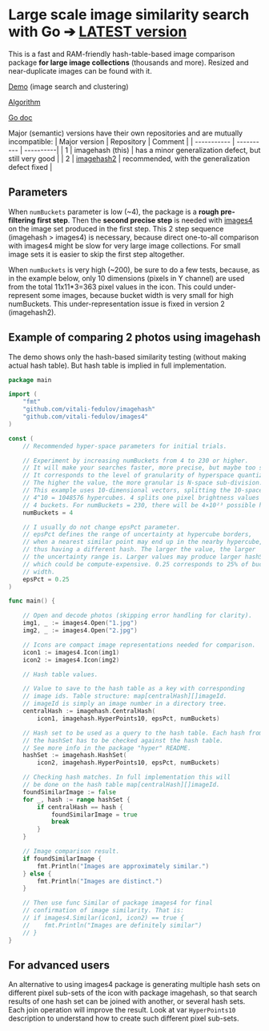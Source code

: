 # Large scale image similarity search with Go &#10132; [LATEST version](https://github.com/vitali-fedulov/imagehash2)

This is a fast and RAM-friendly hash-table-based image comparison package **for large image collections** (thousands and more). Resized and near-duplicate images can be found with it.

[Demo](https://vitali-fedulov.github.io/similar.pictures/) (image search and clustering)

[Algorithm](https://vitali-fedulov.github.io/similar.pictures/algorithm-for-hashing-high-dimensional-float-vectors.html)

[Go doc](https://pkg.go.dev/github.com/vitali-fedulov/imagehash)

Major (semantic) versions have their own repositories and are mutually incompatible:
| Major version | Repository | Comment |
| ----------- | ---------- | ----------|
| 1 | imagehash (this) | has a minor generalization defect, but still very good |
| 2 | [imagehash2](https://github.com/vitali-fedulov/imagehash2) | recommended, with the generalization defect fixed |

## Parameters

When `numBuckets` parameter is low (~4), the package is a **rough pre-filtering first step**. Then the **second precise step** is needed with [images4](https://github.com/vitali-fedulov/images4) on the image set produced in the first step. This 2 step sequence (imagehash > images4) is necessary, because direct one-to-all comparison with images4 might be slow for very large image collections. For small image sets it is easier to skip the first step altogether.

When `numBuckets` is very high (~200), be sure to do a few tests, because, as in the example below, only 10 dimensions (pixels in Y channel) are used from the total 11x11*3=363 pixel values in the icon. This could under-represent some images, because bucket width is very small for high numBuckets. This under-representation issue is fixed in version 2 (imagehash2).

## Example of comparing 2 photos using imagehash

The demo shows only the hash-based similarity testing (without making actual hash table). But hash table is implied in full implementation.

```go
package main

import (
	"fmt"
	"github.com/vitali-fedulov/imagehash"
	"github.com/vitali-fedulov/images4"
)

const (
	// Recommended hyper-space parameters for initial trials.

	// Experiment by increasing numBuckets from 4 to 230 or higher.
	// It will make your searches faster, more precise, but maybe too strict.
	// It corresponds to the level of granularity of hyperspace quantization.
	// The higher the value, the more granular is N-space sub-division.
	// This example uses 10-dimensional vectors, splitting the 10-space into
	// 4^10 = 1048576 hypercubes. 4 splits one pixel brightness values into
	// 4 buckets. For numBuckets = 230, there will be 4×10²³ possible hypercubes.
	numBuckets = 4

	// I usually do not change epsPct parameter.
	// epsPct defines the range of uncertainty at hypercube borders,
	// when a nearest similar point may end up in the nearby hypercube,
	// thus having a different hash. The larger the value, the larger
	// the uncertainty range is. Larger values may produce larger hashSets,
	// which could be compute-expensive. 0.25 corresponds to 25% of bucket
	// width.
	epsPct = 0.25
)

func main() {

	// Open and decode photos (skipping error handling for clarity).
	img1, _ := images4.Open("1.jpg")
	img2, _ := images4.Open("2.jpg")

	// Icons are compact image representations needed for comparison.
	icon1 := images4.Icon(img1)
	icon2 := images4.Icon(img2)

	// Hash table values.

	// Value to save to the hash table as a key with corresponding
	// image ids. Table structure: map[centralHash][]imageId.
	// imageId is simply an image number in a directory tree.
	centralHash := imagehash.CentralHash(
		icon1, imagehash.HyperPoints10, epsPct, numBuckets)

	// Hash set to be used as a query to the hash table. Each hash from
	// the hashSet has to be checked against the hash table.
	// See more info in the package "hyper" README.
	hashSet := imagehash.HashSet(
		icon2, imagehash.HyperPoints10, epsPct, numBuckets)

	// Checking hash matches. In full implementation this will
	// be done on the hash table map[centralHash][]imageId.
	foundSimilarImage := false
	for _, hash := range hashSet {
		if centralHash == hash {
			foundSimilarImage = true
			break
		}
	}

	// Image comparison result.
	if foundSimilarImage {
		fmt.Println("Images are approximately similar.")
	} else {
		fmt.Println("Images are distinct.")
	}

	// Then use func Similar of package images4 for final
	// confirmation of image similarity. That is:
	// if images4.Similar(icon1, icon2) == true {
	//    fmt.Println("Images are definitely similar")
	// }
}
```

## For advanced users
An alternative to using images4 package is generating multiple hash sets on different pixel sub-sets of the icon with package imagehash, so that search results of one hash set can be joined with another, or several hash sets. Each join operation will improve the result. Look at var `HyperPoints10` description to understand how to create such different pixel sub-sets.

